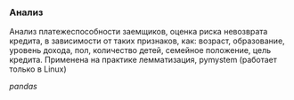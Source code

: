 ### **Анализ** 

Анализ платежеспособности заемщиков, оценка риска невозврата кредита, в зависимости от таких признаков, как: возраст, образование, уровень дохода, пол, количество детей,
семейное  положение, цель кредита. Применена на практике лемматизация, pymystem (работает только в Linux)

*pandas*

